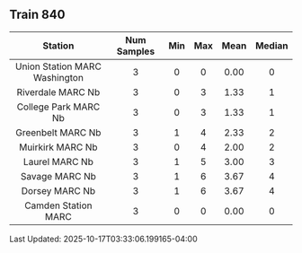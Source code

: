 ## Train 840

| Station | Num Samples | Min | Max | Mean | Median |
| :-----: | :---------: | :-: | :-: | :--: | :----: |
| Union Station MARC Washington | 3 | 0 | 0 | 0.00 | 0 |
| Riverdale MARC Nb | 3 | 0 | 3 | 1.33 | 1 |
| College Park MARC Nb | 3 | 0 | 3 | 1.33 | 1 |
| Greenbelt MARC Nb | 3 | 1 | 4 | 2.33 | 2 |
| Muirkirk MARC Nb | 3 | 0 | 4 | 2.00 | 2 |
| Laurel MARC Nb | 3 | 1 | 5 | 3.00 | 3 |
| Savage MARC Nb | 3 | 1 | 6 | 3.67 | 4 |
| Dorsey MARC Nb | 3 | 1 | 6 | 3.67 | 4 |
| Camden Station MARC | 3 | 0 | 0 | 0.00 | 0 |


Last Updated: 2025-10-17T03:33:06.199165-04:00